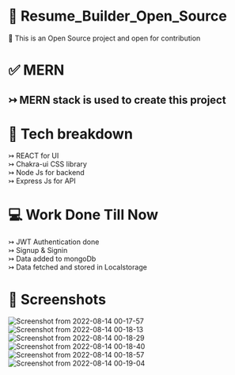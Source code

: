 # 📝 Resume_Builder_Open_Source
👋 This is an Open Source project and open for contribution
# ✅ MERN
↣ MERN stack is used to create this project</br>
--
# 💯 Tech breakdown
↣ REACT for UI </br>
↣ Chakra-ui CSS library </br>
↣ Node Js for backend </br>
↣ Express Js for API </br>

# 💻 Work Done Till Now
↣ JWT Authentication done </br>
↣ Signup & Signin </br>
↣ Data added to mongoDb </br>
↣ Data fetched and stored in Localstorage </br>

# 📸 Screenshots
![Screenshot from 2022-08-14 00-17-57](https://user-images.githubusercontent.com/68766724/184507421-5a050430-40f3-4549-99f5-218fc22eec68.png)
![Screenshot from 2022-08-14 00-18-13](https://user-images.githubusercontent.com/68766724/184507425-10e9cdf0-b80c-499d-a7c2-1a8a27495b4c.png)
![Screenshot from 2022-08-14 00-18-29](https://user-images.githubusercontent.com/68766724/184507427-6a257633-f361-4dd2-a071-0313fed77f57.png)
![Screenshot from 2022-08-14 00-18-40](https://user-images.githubusercontent.com/68766724/184507428-6eb54202-5252-4d81-a8a2-7ca7ef5b0e20.png)
![Screenshot from 2022-08-14 00-18-57](https://user-images.githubusercontent.com/68766724/184507430-4dd5908b-e7fd-482f-8f88-ab5a06276cb5.png)
![Screenshot from 2022-08-14 00-19-04](https://user-images.githubusercontent.com/68766724/184507432-97ec54aa-712f-45a3-aa1d-3857a47ee74d.png)
